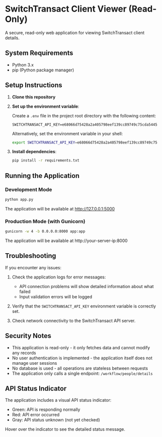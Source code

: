 
# SwitchTransact Client Viewer (Read-Only)

A secure, read-only web application for viewing SwitchTransact client details.

## System Requirements

- Python 3.x
- pip (Python package manager)

## Setup Instructions

1. **Clone this repository**

2. **Set up the environment variable**:

   Create a `.env` file in the project root directory with the following content:
   ```
   SWITCHTRANSACT_API_KEY=e68066d75428a2a405798eef139cc89749c75cda5445d7ac92dbb9e9383bd76b
   ```

   Alternatively, set the environment variable in your shell:
   ```bash
   export SWITCHTRANSACT_API_KEY=e68066d75428a2a405798eef139cc89749c75cda5445d7ac92dbb9e9383bd76b
   ```

3. **Install dependencies**:
   ```bash
   pip install -r requirements.txt
   ```

## Running the Application

### Development Mode

```bash
python app.py
```

The application will be available at http://127.0.0.1:5000

### Production Mode (with Gunicorn)

```bash
gunicorn -w 4 -b 0.0.0.0:8000 app:app
```

The application will be available at http://your-server-ip:8000

## Troubleshooting

If you encounter any issues:

1. Check the application logs for error messages:
   - API connection problems will show detailed information about what failed
   - Input validation errors will be logged

2. Verify that the `SWITCHTRANSACT_API_KEY` environment variable is correctly set.

3. Check network connectivity to the SwitchTransact API server.

## Security Notes

- This application is read-only - it only fetches data and cannot modify any records
- No user authentication is implemented - the application itself does not manage user sessions
- No database is used - all operations are stateless between requests
- The application only calls a single endpoint: `/workflow/people/details`

## API Status Indicator

The application includes a visual API status indicator:
- Green: API is responding normally
- Red: API error occurred
- Gray: API status unknown (not yet checked)

Hover over the indicator to see the detailed status message.
